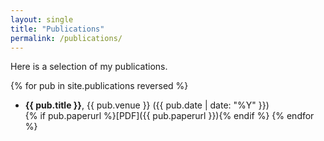 ```yaml
---
layout: single
title: "Publications"
permalink: /publications/
---
```


Here is a selection of my publications.

{% for pub in site.publications reversed %}
- **{{ pub.title }}**, {{ pub.venue }} ({{ pub.date | date: "%Y" }})  
  {% if pub.paperurl %}[PDF]({{ pub.paperurl }}){% endif %}
{% endfor %}
